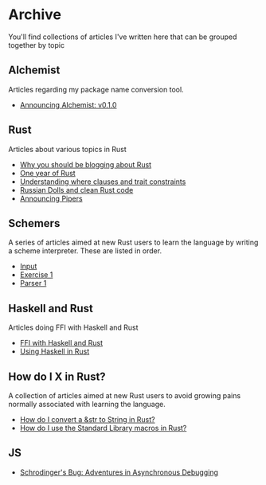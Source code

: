 <div class="archive">

# Archive

You'll find collections of articles I've written here that can be
grouped together by topic

## Alchemist
Articles regarding my package name conversion tool.

- [Announcing Alchemist: v0.1.0](/posts/announcing-alchemist.html)

## Rust
Articles about various topics in Rust
- [Why you should be blogging about
  Rust](/posts/blog-about-rust.html)
- [One year of
  Rust](/posts/1-year-of-rust.html)
- [Understanding where clauses and trait
  constraints](/posts/understanding-where-clauses.html)
- [Russian Dolls and clean Rust code](/posts/russian-dolls.html)
- [Announcing Pipers](/posts/pipers.html)

## Schemers
A series of articles aimed at new Rust users to learn the language
by writing a scheme interpreter. These are listed in order.
- [Input](/posts/scheme-input.html)
- [Exercise 1](/posts/scheme-ex1.html)
- [Parser 1](/posts/scheme-parser.html)

## Haskell and Rust
Articles doing FFI with Haskell and Rust
- [FFI with Haskell and
  Rust](/posts/haskell-rust.html)
- [Using Haskell in
  Rust](/posts/rust-haskell.html)

## How do I X in Rust?
A collection of articles aimed at new Rust users to avoid growing pains
normally associated with learning the language.

- [How do I convert a &str to String in
  Rust?](/posts/how-do-i-str-string.html)
- [How do I use the Standard Library macros in
  Rust?](/posts/how-do-i-std-macros.html)


## JS
- [Schrodinger's Bug: Adventures in Asynchronous
  Debugging](/posts/schrodingers-bug.html)

</div>

